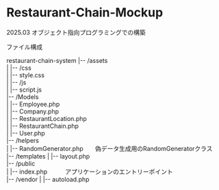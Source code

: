 # Restaurant-Chain-Mockup
2025.03 オブジェクト指向プログラミングでの構築

ファイル構成


restaurant-chain-system 
|-- /assets  
|   |-- /css  
|      |-- style.css  
|   |-- /js  
|      |-- script.js  
|-- /Models  
|  |-- Employee.php  
|   |-- Company.php  
|   |-- RestaurantLocation.php  
|   |-- RestaurantChain.php  
|   |-- User.php  
|-- /helpers  
|   |-- RandomGenerator.php　　偽データ生成用のRandomGeneratorクラス  
|-- /templates
|   |-- layout.php  
|-- /public  
|  |-- index.php　　　アプリケーションのエントリーポイント  
|-- /vendor
|   |-- autoload.php  

